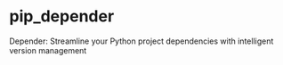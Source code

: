 # pip_depender
Depender: Streamline your Python project dependencies with intelligent version management
